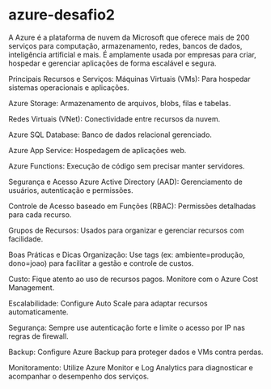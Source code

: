 # azure-desafio2

A Azure é a plataforma de nuvem da Microsoft que oferece mais de 200 serviços para computação, armazenamento, redes, bancos de dados, inteligência artificial e mais. É amplamente usada por empresas para criar, hospedar e gerenciar aplicações de forma escalável e segura.

Principais Recursos e Serviços:
Máquinas Virtuais (VMs): Para hospedar sistemas operacionais e aplicações.

Azure Storage: Armazenamento de arquivos, blobs, filas e tabelas.

Redes Virtuais (VNet): Conectividade entre recursos da nuvem.

Azure SQL Database: Banco de dados relacional gerenciado.

Azure App Service: Hospedagem de aplicações web.

Azure Functions: Execução de código sem precisar manter servidores.

Segurança e Acesso
Azure Active Directory (AAD): Gerenciamento de usuários, autenticação e permissões.

Controle de Acesso baseado em Funções (RBAC): Permissões detalhadas para cada recurso.

Grupos de Recursos: Usados para organizar e gerenciar recursos com facilidade.

Boas Práticas e Dicas
Organização: Use tags (ex: ambiente=produção, dono=joao) para facilitar a gestão e controle de custos.

Custo: Fique atento ao uso de recursos pagos. Monitore com o Azure Cost Management.

Escalabilidade: Configure Auto Scale para adaptar recursos automaticamente.

Segurança: Sempre use autenticação forte e limite o acesso por IP nas regras de firewall.

Backup: Configure Azure Backup para proteger dados e VMs contra perdas.

Monitoramento: Utilize Azure Monitor e Log Analytics para diagnosticar e acompanhar o desempenho dos serviços.
